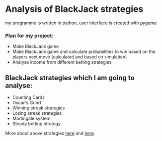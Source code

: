 # Analysis of BlackJack strategies

my programme is written in python, user interface is created with [*pygame*](https://github.com/pygame/pygame)

### Plan for my project:
* Make BlackJack game
* Make BlackJack game and calculate probabilities to win based on the players next move (calculated and based on simulation)
* Analyse income from different betting strategies

## BlackJack strategies which I am going to analyse:
* Counting Cards
* Oscar's Grind
* Winning streak strategies
* Losing streak strategies
* Martingale system
* Steady betting strategy


More about above strategies [here](https://upswingpoker.com/the-best-blackjack-betting-strategy-basic-explanation/)
and [here](https://www.mypokercoaching.com/blackjack-betting-strategy/).

